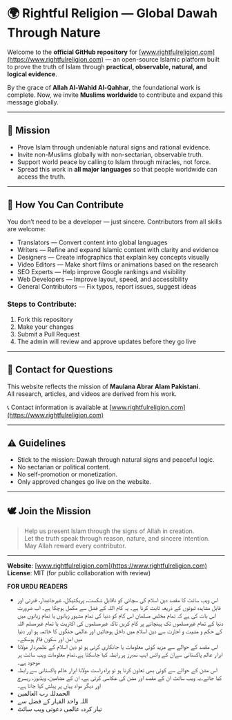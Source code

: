 # 🌍 Rightful Religion — Global Dawah Through Nature

Welcome to the **official GitHub repository** for [www.rightfulreligion.com](https://www.rightfulreligion.com) — an open-source Islamic platform built to prove the truth of Islam through **practical, observable, natural, and logical evidence**.

By the grace of **Allah Al-Wahid Al-Qahhar**, the foundational work is complete. Now, we invite **Muslims worldwide** to contribute and expand this message globally.

---

## 🧭 Mission

- Prove Islam through undeniable natural signs and rational evidence.
- Invite non-Muslims globally with non-sectarian, observable truth.
- Support world peace by calling to Islam through miracles, not force.
- Spread this work in **all major languages** so that people worldwide can access the truth.

---

## 🤝 How You Can Contribute

You don’t need to be a developer — just sincere. Contributors from all skills are welcome:

- Translators — Convert content into global languages
- Writers — Refine and expand Islamic content with clarity and evidence
- Designers — Create infographics that explain key concepts visually
- Video Editors — Make short films or animations based on the research
- SEO Experts — Help improve Google rankings and visibility
- Web Developers — Improve layout, speed, and accessibility
- General Contributors — Fix typos, report issues, suggest ideas

### Steps to Contribute:
1. Fork this repository
2. Make your changes
3. Submit a Pull Request
4. The admin will review and approve updates before they go live

---

## 📩 Contact for Questions

This website reflects the mission of **Maulana Abrar Alam Pakistani**.  
All research, articles, and videos are derived from his work.

📞 Contact information is available at [www.rightfulreligion.com](https://www.rightfulreligion.com)

---

## ⚠️ Guidelines

- Stick to the mission: Dawah through natural signs and peaceful logic.
- No sectarian or political content.
- No self-promotion or monetization.
- Only approved changes go live on the website.

---

## 🕊️ Join the Mission

> Help us present Islam through the signs of Allah in creation.  
> Let the truth speak through reason, nature, and sincere intention.  
> May Allah reward every contributor.

---

**Website**: [www.rightfulreligion.com](https://www.rightfulreligion.com)  
**License**: MIT (for public collaboration with review)

**FOR URDU READERS**

- اس ویب سائٹ کا مقصد دین اسلام کی سچائی کو ناقابل شکست، پریکٹیکل، غیرجانبدار، قدرتی اور قابل مشاہدہ ثبوتوں کے ذریعہ ثابت کرنا ہے۔ یہ کام اللہ کے فضل سے مکمل ہوچکا ہے۔ اب ضرورت اس بات کی ہے کہ تمام مخلص مسلمان اس کام کو دنیا کی تمام مشہور زبانوں یا تمام زبانوں میں دنیا کے تمام غیرمسلموں تک پہنچانے پر کام کریں تاکہ غیرمسلموں کی اکثریت یا تمام غیرمسلم  اللہ کے حکم و مشیت و اجازت سے دین اسلام میں داخل ہوجائیں اور عالمی جنگوں کا خاتمہ ہو اور دنیا میں امن اور سکون قائم ہوسکے۔ 
- اس مقصد کے حوالے سے مزید کوئی معلومات یا جانکاری کرنی ہو تو دین اسلام کے علمبردار مولانا ابرار عالم پاکستانی سےان کے واٹس ایپ نمبرز پر رابطہ کیا جاسکتا ہے۔تمام معلومات ویب سائٹ پر موجود ہے۔
- اس مشن کے حوالے سے کوئی بھی تعاون کرنا ہو تو براہ راست مولانا ابرار عالم پاکستانی سے رابطہ کیا جائے۔یہ ویب سائٹ ان کے مقصد اور مشن کی عکاسی کرتی ہے، ان کے مضامین، ویڈیوز، ریسرچ اور دیگر مواد یہاں پر پبلش کیا جاتا ہے۔
- الحمدللہ رب العالمین
- اللہ واحد القہار کے فضل سے
- تیار کردہ عالمی دعوتی ویب سائٹ
